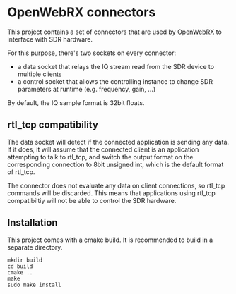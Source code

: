 # OpenWebRX connectors

This project contains a set of connectors that are used by [OpenWebRX](https://github.com/jketterl/openwebrx) to
interface with SDR hardware.

For this purpose, there's two sockets on every connector:
* a data socket that relays the IQ stream read from the SDR device to multiple clients
* a control socket that allows the controlling instance to change SDR parameters at runtime (e.g. frequency, gain, ...)

By default, the IQ sample format is 32bit floats.

## rtl_tcp compatibility

The data socket will detect if the connected application is sending any data. If it does, it will assume that the
connected client is an application attempting to talk to rtl_tcp, and switch the output format on the corresponding
connection to 8bit unsigned int, which is the default format of rtl_tcp.

The connector does not evaluate any data on client connections, so rtl_tcp commands will be discarded. This means
that applications using rtl_tcp compatibiltiy will not be able to control the SDR hardware.

## Installation

This project comes with a cmake build. It is recommended to build in a separate directory.

```
mkdir build
cd build
cmake ..
make
sudo make install
```

